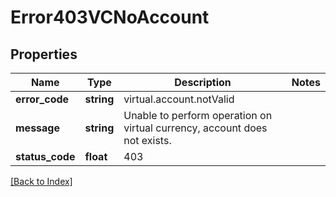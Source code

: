 # Error403VCNoAccount

## Properties

Name | Type | Description | Notes
------------ | ------------- | ------------- | -------------
**error_code** | **string** | virtual.account.notValid |
**message** | **string** | Unable to perform operation on virtual currency, account does not exists. |
**status_code** | **float** | 403 |

[[Back to Index]](../index.md)
